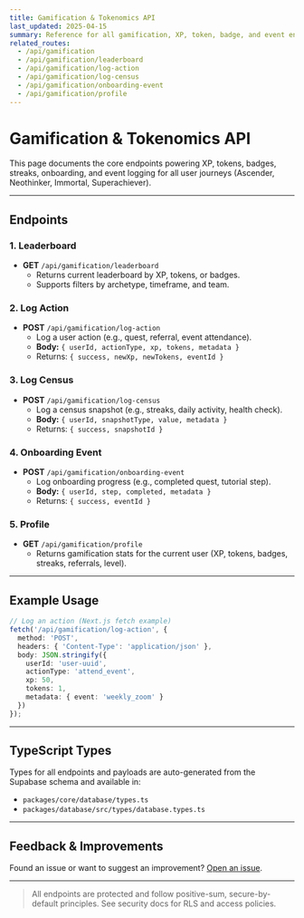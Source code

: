 ```yaml
---
title: Gamification & Tokenomics API
last_updated: 2025-04-15
summary: Reference for all gamification, XP, token, badge, and event endpoints across all platforms.
related_routes:
  - /api/gamification
  - /api/gamification/leaderboard
  - /api/gamification/log-action
  - /api/gamification/log-census
  - /api/gamification/onboarding-event
  - /api/gamification/profile
---
```


# Gamification & Tokenomics API

This page documents the core endpoints powering XP, tokens, badges, streaks, onboarding, and event logging for all user journeys (Ascender, Neothinker, Immortal, Superachiever).

---

## Endpoints

### 1. **Leaderboard**
- **GET** `/api/gamification/leaderboard`
  - Returns current leaderboard by XP, tokens, or badges.
  - Supports filters by archetype, timeframe, and team.

### 2. **Log Action**
- **POST** `/api/gamification/log-action`
  - Log a user action (e.g., quest, referral, event attendance).
  - **Body:** `{ userId, actionType, xp, tokens, metadata }`
  - Returns: `{ success, newXp, newTokens, eventId }`

### 3. **Log Census**
- **POST** `/api/gamification/log-census`
  - Log a census snapshot (e.g., streaks, daily activity, health check).
  - **Body:** `{ userId, snapshotType, value, metadata }`
  - Returns: `{ success, snapshotId }`

### 4. **Onboarding Event**
- **POST** `/api/gamification/onboarding-event`
  - Log onboarding progress (e.g., completed quest, tutorial step).
  - **Body:** `{ userId, step, completed, metadata }`
  - Returns: `{ success, eventId }`

### 5. **Profile**
- **GET** `/api/gamification/profile`
  - Returns gamification stats for the current user (XP, tokens, badges, streaks, referrals, level).

---

## Example Usage

```ts
// Log an action (Next.js fetch example)
fetch('/api/gamification/log-action', {
  method: 'POST',
  headers: { 'Content-Type': 'application/json' },
  body: JSON.stringify({
    userId: 'user-uuid',
    actionType: 'attend_event',
    xp: 50,
    tokens: 1,
    metadata: { event: 'weekly_zoom' }
  })
});
```

---

## TypeScript Types

Types for all endpoints and payloads are auto-generated from the Supabase schema and available in:
- `packages/core/database/types.ts`
- `packages/database/src/types/database.types.ts`

---

## Feedback & Improvements

Found an issue or want to suggest an improvement? [Open an issue](https://github.com/NeothinkDAO/your-repo/issues/new/choose).

---

> All endpoints are protected and follow positive-sum, secure-by-default principles. See security docs for RLS and access policies.
